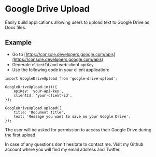 # Google Drive Upload
Easily build applications allowing users to upload text to Google Drive as Docs files.

## Example

- Go to [https://console.developers.google.com/apis](https://console.developers.google.com/apis)
- Generate `clientId` and web client `apiKey`
- Use the following code in your client application:

```
import GoogleDriveUpload from 'google-drive-upload';

GoogleDriveUpload.init({
    apiKey: 'your-api-key',
    clientId: 'your-client-id',
});

GoogleDriveUpload.upload({
    title: 'Document title',
    text: 'Message you want to save no your Google Drive',
});
```

The user will be asked for permission to access their Google Drive during the first upload.

In case of any questions don't hesitate to contact me. Visit my Github account where you will find my email address and Twitter.